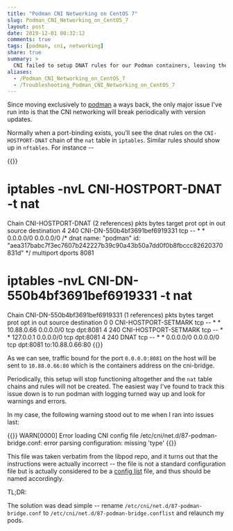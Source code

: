 ```yaml
---
title: "Podman CNI Networking on CentOS 7"
slug: Podman_CNI_Networking_on_CentOS_7
layout: post
date: 2019-12-01 00:32:12
comments: true
tags: [podman, cni, networking]
share: true
summary: >
  CNI failed to setup DNAT rules for our Podman containers, leaving them unreachable.
aliases:
  - /Podman_CNI_Networking_on_CentOS_7
  - /Troubleshooting_Podman_CNI_Networking_on_CentOS_7
---
```

Since moving exclusively to [podman](https://podman.io) a ways back, the only
major issue I've run into is that the CNI networking will break periodically
with version updates.

Normally when a port-binding exists, you'll see the dnat rules on the
`CNI-HOSTPORT-DNAT` chain of the `nat` table in `iptables`. Similar rules should
show up in `nftables`. For instance --


{{<codeWide language="shell" line-numbers="false">}}
# iptables -nvL CNI-HOSTPORT-DNAT -t nat
Chain CNI-HOSTPORT-DNAT (2 references)
 pkts bytes target     prot opt in     out     source               destination
    4   240 CNI-DN-550b4bf3691bef6919331  tcp  --  *      *       0.0.0.0/0            0.0.0.0/0            /* dnat name: "podman" id: "aea317babc7f3ec7607b242227b39c90a43b50a7dd0f0b8fbccc82620370831d" */ multiport dports 8081

# iptables -nvL CNI-DN-550b4bf3691bef6919331 -t nat
Chain CNI-DN-550b4bf3691bef6919331 (1 references)
 pkts bytes target     prot opt in     out     source               destination
    0     0 CNI-HOSTPORT-SETMARK  tcp  --  *      *       10.88.0.66           0.0.0.0/0            tcp dpt:8081
    4   240 CNI-HOSTPORT-SETMARK  tcp  --  *      *       127.0.0.1            0.0.0.0/0            tcp dpt:8081
    4   240 DNAT       tcp  --  *      *       0.0.0.0/0            0.0.0.0/0            tcp dpt:8081 to:10.88.0.66:80
{{</codeWide>}}

As we can see, traffic bound for the port `0.0.0.0:8081` on the host will be
sent to `10.88.0.66:80` which is the containers address on the cni-bridge.

Periodically, this setup will stop functioning altogether and the `nat` table
chains and rules will not be created. The easiest way I've found to track this
issue down is to run podman with logging turned way up and look for warnings
and errors.

In my case, the following warning stood out to me when I ran into issues last:

{{<codeWide language="shell" line-numbers="false">}}
WARN[0000] Error loading CNI config file /etc/cni/net.d/87-podman-bridge.conf: error parsing configuration: missing 'type'
{{</codeWide>}}

This file was taken verbatim from the libpod repo, and it turns out that the
instructions were actually incorrect -- the file is not a standard
configuration file but is actually considered to be a [config
list](https://github.com/containernetworking/cni/blob/master/SPEC.md#network-configuration-lists)
file, and thus should be named accordingly.

TL;DR:

The solution was dead simple -- rename `/etc/cni/net.d/87-podman-bridge.conf`
to `/etc/cni/net.d/87-podman-bridge.conflist` and relaunch my pods.
